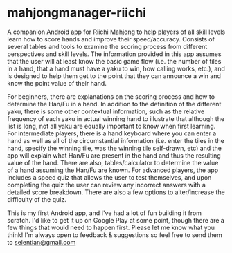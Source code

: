 # mahjongmanager-riichi

A companion Android app for Riichi Mahjong to help players of all skill levels learn how to score hands and improve their speed/accuracy. Consists of several tables and tools to examine the scoring process from different perspectives and skill levels. The information provided in this app assumes that the user will at least know the basic game flow (i.e. the number of tiles in a hand, that a hand must have a yaku to win, how calling works, etc.), and is designed to help them get to the point that they can announce a win and know the point value of their hand.

For beginners, there are explanations on the scoring process and how to determine the Han/Fu in a hand. In addition to the definition of the different yaku, there is some other contextual information, such as the relative frequency of each yaku in actual winning hand to illustrate that although the list is long, not all yaku are equally important to know when first learning.
For intermediate players, there is a hand keyboard where you can enter a hand as well as all of the circumstantial information (i.e. enter the tiles in the hand, specify the winning tile, was the winning tile self-drawn, etc) and the app will explain what Han/Fu are present in the hand and thus the resulting value of the hand. There are also,  tables/calculator to determine the value of a hand assuming the Han/Fu are known. 
For advanced players, the app includes a speed quiz that allows the user to test themselves, and upon completing the quiz the user can review any incorrect answers with a detailed score breakdown. There are also a few options to alter/increase the difficulty of the quiz.



This is my first Android app, and I've had a lot of fun building it from scratch. I'd like to get it up on Google Play at some point, though there are a few things that would need to happen first. Please let me know what you think! I'm always open to feedback & suggestions so feel free to send them to selentian@gmail.com